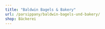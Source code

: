 ```yaml
---
title: "Baldwin Bagels & Bakery"
url: /parsippany/baldwin-bagels-und-bakery/
shop: Bäckerei
---
```

